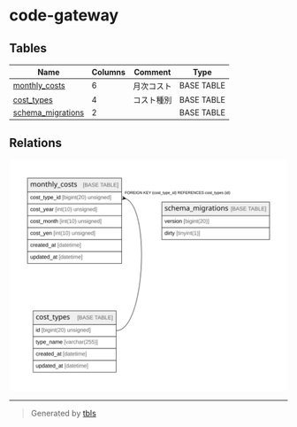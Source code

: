 # code-gateway

## Tables

| Name | Columns | Comment | Type |
| ---- | ------- | ------- | ---- |
| [monthly_costs](monthly_costs.md) | 6 | 月次コスト | BASE TABLE |
| [cost_types](cost_types.md) | 4 | コスト種別 | BASE TABLE |
| [schema_migrations](schema_migrations.md) | 2 |  | BASE TABLE |

## Relations

![er](schema.svg)

---

> Generated by [tbls](https://github.com/k1LoW/tbls)
